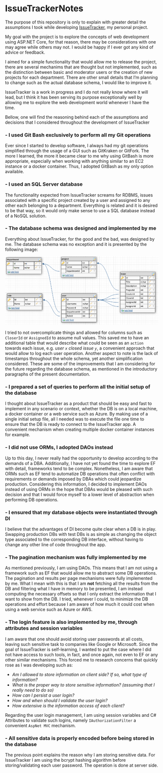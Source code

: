 # IssueTrackerNotes

The purpose of this repository is only to explain with greater detail the assumptions I took while developing [IssueTracker](rb-issuetracker.azurewebsites.net), my personal project.

My goal with the project is to explore the concepts of web development using ASP.NET Core, for that reason, there may be considerations with one may agree while others may not. I would be happy if I ever got any kind of advice or feedback.

I aimed for a simple functionality that would allow me to release the project, there are several mechanims that are thought but not implemented, such as the distinction between basic and moderator users or the creation of new projects for each department. There are other small details that I’m planning to change such as the actual database schema, I would like to improve it. 

IssueTracker is a work in progress and I do not really know where it will lead, but I think it has been serving its purpose exceptionally well by allowing me to explore the web development world whenever I have the time.

Bellow, one will find the reasoning behind each of the assumptions and decisions that I considered throughout the development of IssueTracker

### - I used Git Bash exclusively to perform all my Git operations

Ever since I started to develop software, I always had my git operations simplified through the usage of a GUI such as GitKraken or GitFork. The more I learned, the more it became clear to me why using GitBash is more appropriate, especially when working with anything similar to an EC2 instance or a docker container. Thus, I adopted GitBash as my only option available.

### - I used an SQL Server database

The functionality expected from IssueTracker screams for RDBMS, issues associated with a specific project created by a user and assigned to any other each belonging to a department. Everything is related and it is desired to be that way, so it would only make sense to use a SQL database instead of a NoSQL solution.

### - The database schema was designed and implemented by me

Everything about IssueTracker, for the good and the bad, was designed by me. The database schema was no exception and it is presented by the following image:

<p align="center">
  <img src="./img/db_schema.png">
</p>

I tried to not overcomplicate things and allowed for columns such as `CloserId` or `AssignedId` to assume null values. This saved me to have an additional table that would describe what could be seen as an `action` towards each issue, e.g. *user `x` closed issue `y`*, a convenient approach that would allow to log each user operation. Another aspect to note is the lack of timestamps throughout the whole schema, yet another simplification considered. These are some of the improvements that I am considering for the future regarding the database schema, as mentioned in the introductory paragraphs of the present documentation.

### - I prepared a set of queries to perform all the initial setup of the database

I thought about IssueTracker as a product that should be easy and fast to implement in any scenario or context, whether the DB is on a local machine, a docker container or a web service such as Azure. By making use of a single initial setup file, all I needed was to execute the file one time to ensure that the DB is ready to connect to the IssueTracker app. A convenient mechanism when creating multiple docker container instances for example.

### - I did not use ORMs, I adopted DAOs instead

Up to this day, I never really had the opportunity to develop according to the demands of a DBA. Additionally, I have not yet found the time to explore EF with detail, frameworks tend to be complex. Nonetheless, I am aware that ORMs such as EF tend to automatize DB operations that often conflict with requirements or demands imposed by DBAs which could jeopardize production. Considering this information, I decided to implement DAOs instead of using ORMs in the hope that DBAs would be pleased with such decision and that I would force myself to a lower level of abstraction when performing DB operations.

### - I ensured that my database objects were instantiated through DI

I believe that the advantages of DI become quite clear when a DB is in play. Swapping production DBs with test DBs is as simple as changing the object type associated to the corresponding DB interface, without having to change any other line of code throughout the app.

### - The pagination mechanism was fully implemented by me

As mentioned previously, I am using DAOs. This means that I am not using a framework such as EF that would allow me to abstract some DB operations. The pagination and results per page mechanisms were fully implemented by me. What I mean with this is that I am **not** fetching all the results from the DB and filtering what I have in memory to be presented, I am instead computing the necessary offsets so that I only extract the information that I want to show from the DB. I tried, whenever I could, to minimize the DB operations and effort because I am aware of how much it could cost when using a web service such as Azure or AWS.

### - The login feature is also implemented by me, through attributes and session variables

I am aware that one should avoid storing user passwords at all costs, leaving such sensitive task to companies like Google or Microsoft. Since the goal of IssueTracker is self-learning, I wanted to put the case where I did not have access to such tools, in fact, and once again, not even to EF or any other similar mechanisms. This forced me to research concerns that quickly rose as I was developing such as:

- *Am I allowed to store information on client side? If so, what type of information?*
- *What is the proper way to store sensitive information? (assuming that I really need to do so)*
- *How can I persist a user login?*
- *How and when should I validate the user login?*
- *How extensive is the information access of each client?*

Regarding the user login management, I am using session variables and C# Attributes to validate such logins, namely `IAuthorizationFilter` a convenient `AspNet MVC` mechanism. 

### - All sensitive data is properly encoded before being stored in the database

The previous point explains the reason why I am storing sensitive data. For IssueTracker I am using the bcrypt hashing algorithm before storing/validating each user password. The operation is done at server side.
